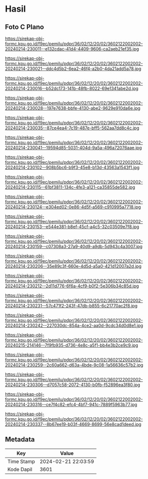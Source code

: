 # Hasil

## Foto C Plano

https://sirekap-obj-formc.kpu.go.id/f9ec/pemilu/pdpr/36/02/12/20/02/3602122002002-20240214-230011--e132cdac-41d4-4409-9606-ca2aeb21ef35.jpg

https://sirekap-obj-formc.kpu.go.id/f9ec/pemilu/pdpr/36/02/12/20/02/3602122002002-20240214-230021--ddc4d5b2-6ea2-46f4-a2b0-4da21add5a78.jpg

https://sirekap-obj-formc.kpu.go.id/f9ec/pemilu/pdpr/36/02/12/20/02/3602122002002-20240214-230016--b52dc173-141b-48fb-8022-69e1341abe2d.jpg

https://sirekap-obj-formc.kpu.go.id/f9ec/pemilu/pdpr/36/02/12/20/02/3602122002002-20240214-230028--197e7638-bbfe-4130-abe2-9629e910da6e.jpg

https://sirekap-obj-formc.kpu.go.id/f9ec/pemilu/pdpr/36/02/12/20/02/3602122002002-20240214-230035--87ce4ea4-7c19-487e-bff5-562aa7dd8c4c.jpg

https://sirekap-obj-formc.kpu.go.id/f9ec/pemilu/pdpr/36/02/12/20/02/3602122002002-20240214-230041--19594d85-5031-404d-9a5a-496a72076aae.jpg

https://sirekap-obj-formc.kpu.go.id/f9ec/pemilu/pdpr/36/02/12/20/02/3602122002002-20240214-230102--908b5bc6-b9f3-45e8-b13d-43563a1543f1.jpg

https://sirekap-obj-formc.kpu.go.id/f9ec/pemilu/pdpr/36/02/12/20/02/3602122002002-20240214-230115--61bf3811-134c-4fe3-a121-ca35855de582.jpg

https://sirekap-obj-formc.kpu.go.id/f9ec/pemilu/pdpr/36/02/12/20/02/3602122002002-20240214-230124--e304ed02-0e86-4d5f-a569-c910995a7718.jpg

https://sirekap-obj-formc.kpu.go.id/f9ec/pemilu/pdpr/36/02/12/20/02/3602122002002-20240214-230153--e544e381-b8ef-45cf-a4c5-32c03509e7f8.jpg

https://sirekap-obj-formc.kpu.go.id/f9ec/pemilu/pdpr/36/02/12/20/02/3602122002002-20240214-230159--c07308a3-27a9-40d9-a9db-5d943c4a3007.jpg

https://sirekap-obj-formc.kpu.go.id/f9ec/pemilu/pdpr/36/02/12/20/02/3602122002002-20240214-230206--35e89c3f-660e-4d5d-a5a0-421d12007a2d.jpg

https://sirekap-obj-formc.kpu.go.id/f9ec/pemilu/pdpr/36/02/12/20/02/3602122002002-20240214-230212--2d11d776-6f6a-4cf9-b0f2-5e306b34c85d.jpg

https://sirekap-obj-formc.kpu.go.id/f9ec/pemilu/pdpr/36/02/12/20/02/3602122002002-20240214-230231--57c471f2-243f-47db-b855-6c21770ac2f8.jpg

https://sirekap-obj-formc.kpu.go.id/f9ec/pemilu/pdpr/36/02/12/20/02/3602122002002-20240214-230242--227030dc-854a-4ce2-aa0d-9cdc34d0d8e1.jpg

https://sirekap-obj-formc.kpu.go.id/f9ec/pemilu/pdpr/36/02/12/20/02/3602122002002-20240215-214146--7f9fb935-d736-4e8c-a5f1-bb4e3b2ce9c9.jpg

https://sirekap-obj-formc.kpu.go.id/f9ec/pemilu/pdpr/36/02/12/20/02/3602122002002-20240214-230259--2c60a662-d63a-4bde-9c08-1a56636c57b2.jpg

https://sirekap-obj-formc.kpu.go.id/f9ec/pemilu/pdpr/36/02/12/20/02/3602122002002-20240214-230306--d7057c58-2072-4130-b0fb-f52896ea3f80.jpg

https://sirekap-obj-formc.kpu.go.id/f9ec/pemilu/pdpr/36/02/12/20/02/3602122002002-20240214-230316--ce7f4c82-efc4-4bf7-941c-7889f5963b77.jpg

https://sirekap-obj-formc.kpu.go.id/f9ec/pemilu/pdpr/36/02/12/20/02/3602122002002-20240214-230337--8b67ee19-b03f-4669-8699-56e8cad1deed.jpg


## Metadata

| Key        | Value               |
| ---------- | ------------------- |
| Time Stamp | 2024-02-21 22:03:59 |
| Kode Dapil | 3601                |



